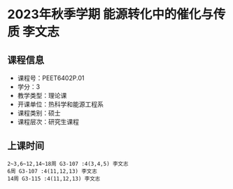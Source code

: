 # 2023年秋季学期 能源转化中的催化与传质 李文志






## 课程信息

- 课程号：PEET6402P.01
- 学分：3
- 教学类型：理论课
- 开课单位：热科学和能源工程系
- 课程类别：硕士
- 课程层次：研究生课程

## 上课时间

```
2~3,6~12,14~18周 G3-107 :4(3,4,5) 李文志
6周 G3-107 :4(11,12,13) 李文志
14周 G3-115 :4(11,12,13) 李文志
```

